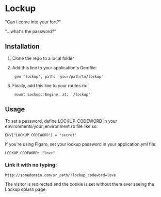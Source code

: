 # Lockup

"Can I come into your fort?"

"...what's the password?"

## Installation

1. Clone the repo to a local folder
2. Add this line to your application's Gemfile:

        gem 'lockup', path: 'your/path/to/lockup'

3. Finally, add this line to your routes.rb:

        mount Lockup::Engine, at: '/lockup'

## Usage

To set a password, define LOCKUP_CODEWORD in your environments/your_environment.rb file like so:

    ENV["LOCKUP_CODEWORD"] = 'secret'

If you're using Figaro, set your lockup password in your application.yml file:

    LOCKUP_CODEWORD: "love"

### Link it with no typing:

    http://somedomain.com/or_path/?lockup_codeword=love
    
The visitor is redirected and the cookie is set without them ever seeing the Lockup splash page.
